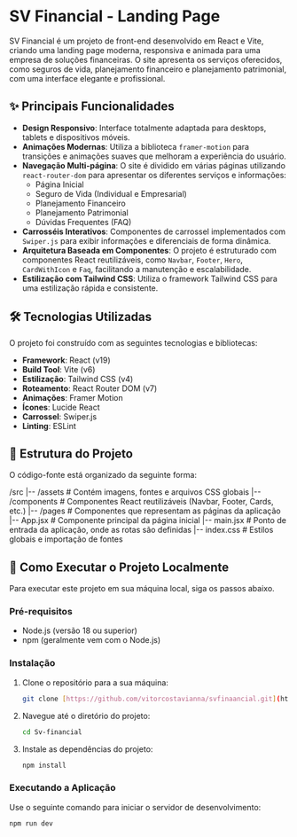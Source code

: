 # SV Financial - Landing Page

SV Financial é um projeto de front-end desenvolvido em React e Vite, criando uma landing page moderna, responsiva e animada para uma empresa de soluções financeiras. O site apresenta os serviços oferecidos, como seguros de vida, planejamento financeiro e planejamento patrimonial, com uma interface elegante e profissional.

## ✨ Principais Funcionalidades

-   **Design Responsivo**: Interface totalmente adaptada para desktops, tablets e dispositivos móveis.
-   **Animações Modernas**: Utiliza a biblioteca `framer-motion` para transições e animações suaves que melhoram a experiência do usuário.
-   **Navegação Multi-página**: O site é dividido em várias páginas utilizando `react-router-dom` para apresentar os diferentes serviços e informações:
    -   Página Inicial
    -   Seguro de Vida (Individual e Empresarial)
    -   Planejamento Financeiro
    -   Planejamento Patrimonial
    -   Dúvidas Frequentes (FAQ)
-   **Carrosséis Interativos**: Componentes de carrossel implementados com `Swiper.js` para exibir informações e diferenciais de forma dinâmica.
-   **Arquitetura Baseada em Componentes**: O projeto é estruturado com componentes React reutilizáveis, como `Navbar`, `Footer`, `Hero`, `CardWithIcon` e `Faq`, facilitando a manutenção e escalabilidade.
-   **Estilização com Tailwind CSS**: Utiliza o framework Tailwind CSS para uma estilização rápida e consistente.

## 🛠️ Tecnologias Utilizadas

O projeto foi construído com as seguintes tecnologias e bibliotecas:

-   **Framework**: React (v19)
-   **Build Tool**: Vite (v6)
-   **Estilização**: Tailwind CSS (v4)
-   **Roteamento**: React Router DOM (v7)
-   **Animações**: Framer Motion
-   **Ícones**: Lucide React
-   **Carrossel**: Swiper.js
-   **Linting**: ESLint

## 📂 Estrutura do Projeto

O código-fonte está organizado da seguinte forma:

/src
|-- /assets         # Contém imagens, fontes e arquivos CSS globais
|-- /components     # Componentes React reutilizáveis (Navbar, Footer, Cards, etc.)
|-- /pages          # Componentes que representam as páginas da aplicação
|-- App.jsx         # Componente principal da página inicial
|-- main.jsx        # Ponto de entrada da aplicação, onde as rotas são definidas
|-- index.css       # Estilos globais e importação de fontes

## 🚀 Como Executar o Projeto Localmente

Para executar este projeto em sua máquina local, siga os passos abaixo.

### Pré-requisitos

-   Node.js (versão 18 ou superior)
-   npm (geralmente vem com o Node.js)

### Instalação

1.  Clone o repositório para a sua máquina:
    ```bash
    git clone [https://github.com/vitorcostavianna/svfinaancial.git](https://github.com/vitorcostavianna/svfinaancial.git)
    ```

2.  Navegue até o diretório do projeto:
    ```bash
    cd Sv-financial
    ```

3.  Instale as dependências do projeto:
    ```bash
    npm install
    ```

### Executando a Aplicação

Use o seguinte comando para iniciar o servidor de desenvolvimento:

```bash
npm run dev
